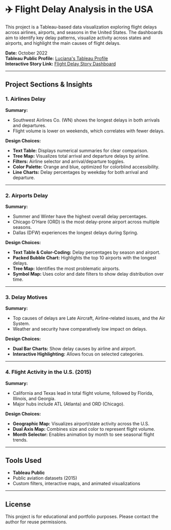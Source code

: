 # ✈️ Flight Delay Analysis in the USA

This project is a Tableau-based data visualization exploring flight delays across airlines, airports, and seasons in the United States. The dashboards aim to identify key delay patterns, visualize activity across states and airports, and highlight the main causes of flight delays.

**Date:** October 2022  
**Tableau Public Profile:** [Luciana's Tableau Profile](https://public.tableau.com/app/profile/luciana5220)  
**Interactive Story Link:** [Flight Delay Story Dashboard](https://public.tableau.com/views/LucianaGalimbertiProject/AirportsandAirlinesDelayandactivity)

---

## Project Sections & Insights

### 1. Airlines Delay

**Summary:**
- Southwest Airlines Co. (WN) shows the longest delays in both arrivals and departures.
- Flight volume is lower on weekends, which correlates with fewer delays.

**Design Choices:**
- **Text Table:** Displays numerical summaries for clear comparison.
- **Tree Map:** Visualizes total arrival and departure delays by airline.
- **Filters:** Airline selector and arrival/departure toggles.
- **Color Palette:** Orange and blue, optimized for colorblind accessibility.
- **Line Charts:** Delay percentages by weekday for both arrival and departure.

---

### 2. Airports Delay

**Summary:**
- Summer and Winter have the highest overall delay percentages.
- Chicago O’Hare (ORD) is the most delay-prone airport across multiple seasons.
- Dallas (DFW) experiences the longest delays during Spring.

**Design Choices:**
- **Text Table & Color-Coding:** Delay percentages by season and airport.
- **Packed Bubble Chart:** Highlights the top 10 airports with the longest delays.
- **Tree Map:** Identifies the most problematic airports.
- **Symbol Map:** Uses color and date filters to show delay distribution over time.

---

### 3. Delay Motives

**Summary:**
- Top causes of delays are Late Aircraft, Airline-related issues, and the Air System.
- Weather and security have comparatively low impact on delays.

**Design Choices:**
- **Dual Bar Charts:** Show delay causes by airline and airport.
- **Interactive Highlighting:** Allows focus on selected categories.

---

### 4. Flight Activity in the U.S. (2015)

**Summary:**
- California and Texas lead in total flight volume, followed by Florida, Illinois, and Georgia.
- Major hubs include ATL (Atlanta) and ORD (Chicago).

**Design Choices:**
- **Geographic Map:** Visualizes airport/state activity across the U.S.
- **Dual Axis Map:** Combines size and color to represent flight volume.
- **Month Selector:** Enables animation by month to see seasonal flight trends.

---

## Tools Used

- **Tableau Public**
- Public aviation datasets (2015)
- Custom filters, interactive maps, and animated visualizations

---

## License

This project is for educational and portfolio purposes. Please contact the author for reuse permissions.

